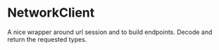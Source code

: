 # NetworkClient

A nice wrapper around url session and to build endpoints.
Decode and return the requested types.

